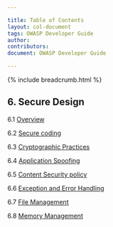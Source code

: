 ```yaml
---

title: Table of Contents
layout: col-document
tags: OWASP Developer Guide
author:
contributors:
document: OWASP Developer Guide

---
```


{% include breadcrumb.html %}
## 6. Secure Design

6.1 [Overview](01-secure-design.md)

6.2 [Secure coding](02-secure-coding.md)

6.3 [Cryptographic Practices](03-cryptographic-practices.md)

6.4 [Application Spoofing](04-application-spoofing.md)

6.5 [Content Security policy](05-content-security-policy.md)

6.6 [Exception and Error Handling](06-exception-error-handling.md)

6.7 [File Management](07-file-management.md)

6.8 [Memory Management](08-memory-management.md)
